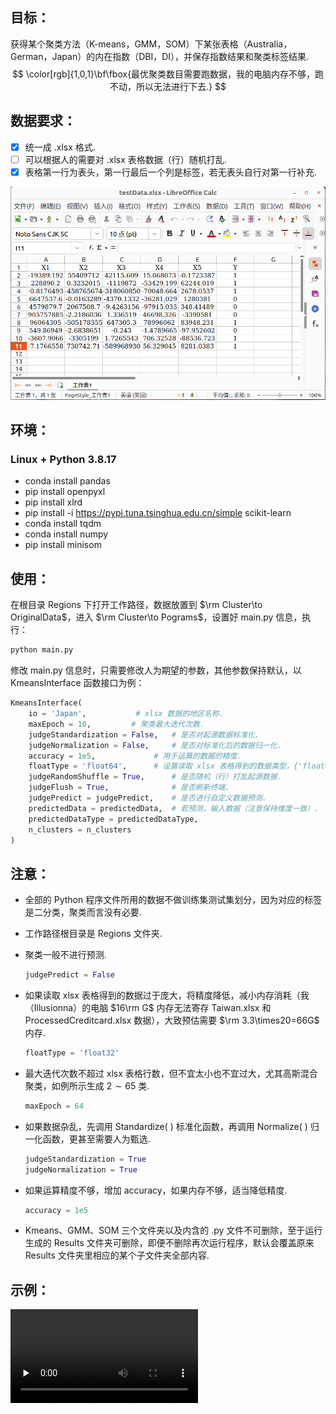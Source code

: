 ## 目标：

​	获得某个聚类方法（K-means，GMM，SOM）下某张表格（Australia，German，Japan）的内在指数（DBI，DI），并保存指数结果和聚类标签结果. 
$$
\color[rgb]{1,0,1}\bf\fbox{最优聚类数目需要跑数据，我的电脑内存不够，跑不动，所以无法进行下去.}
$$



## 数据要求：

- [x] 统一成 .xlsx 格式.
- [ ] 可以根据人的需要对 .xlsx 表格数据（行）随机打乱.
- [x] 表格第一行为表头，第一行最后一个列是标签，若无表头自行对第一行补充.

![](../../Interpretation/images/dataView.png)



## 环境：

### 	Linux + Python 3.8.17

- conda install pandas
- pip install openpyxl
- pip install xlrd
- pip install -i https://pypi.tuna.tsinghua.edu.cn/simple scikit-learn
- conda install tqdm
- conda install numpy
- pip install minisom



## 使用：

在根目录 Regions 下打开工作路径，数据放置到 $\rm Cluster\to OriginalData$，进入 $\rm Cluster\to Pograms$，设置好 main.py 信息，执行：

```python
python main.py
```

修改 main.py 信息时，只需要修改人为期望的参数，其他参数保持默认，以 KmeansInterface 函数接口为例：

```python
KmeansInterface(
    io = 'Japan',           # xlsx 数据的地区名称.
    maxEpoch = 10,         # 聚类最大迭代次数.
    judgeStandardization = False,   # 是否对起源数据标准化.
    judgeNormalization = False,     # 是否对标准化后的数据归一化.
    accuracy = 1e5,             # 用于运算的数据的精度.
    floatType = 'float64',      # 设置读取 xlsx 表格得到的数据类型，{'float64','float32','bool','int',...}.
    judgeRandomShuffle = True,      # 是否随机（行）打乱起源数据.
    judgeFlush = True,              # 是否刷新终端.
    judgePredict = judgePredict,    # 是否进行自定义数据预测.
    predictedData = predictedData,  # 若预测，输入数据（注意保持维度一致）.
    predictedDataType = predictedDataType,
    n_clusters = n_clusters
)
```



## 注意：

- 全部的 Python 程序文件所用的数据不做训练集测试集划分，因为对应的标签是二分类，聚类而言没有必要.

- 工作路径根目录是 Regions 文件夹.

- 聚类一般不进行预测.

	```python
	judgePredict = False
	```

- 如果读取 xlsx 表格得到的数据过于庞大，将精度降低，减小内存消耗（我（Illusionna）的电脑 $16\rm G$ 内存无法寄存 Taiwan.xlsx 和 ProcessedCreditcard.xlsx 数据），大致预估需要 $\rm 3.3\times20=66G$ 内存.

	```python
	floatType = 'float32'
	```

- 最大迭代次数不超过 xlsx 表格行数，但不宜太小也不宜过大，尤其高斯混合聚类，如例所示生成 $2\sim65$ 类.

	```python
	maxEpoch = 64
	```

- 如果数据杂乱，先调用 Standardize( ) 标准化函数，再调用 Normalize( ) 归一化函数，更甚至需要人为甄选.

	```python
	judgeStandardization = True
	judgeNormalization = True
	```

- 如果运算精度不够，增加 accuracy，如果内存不够，适当降低精度.

	```python
	accuracy = 1e5
	```
	
- Kmeans、GMM、SOM 三个文件夹以及内含的 .py 文件不可删除，至于运行生成的 Results 文件夹可删除，即便不删除再次运行程序，默认会覆盖原来 Results 文件夹里相应的某个子文件夹全部内容.



## 示例：

<video id='video' controls='' src='../../Interpretation/images/demo.mp4' preload='none'>
